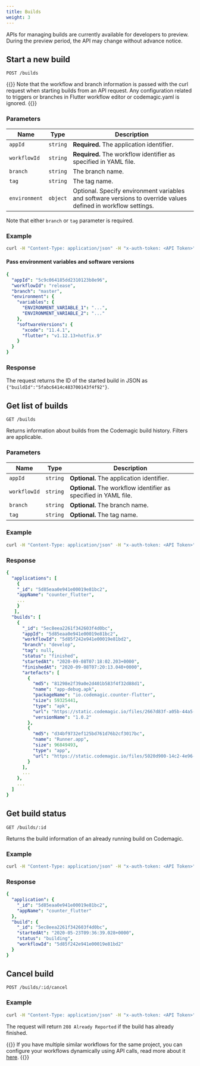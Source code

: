 ```yaml
---
title: Builds
weight: 3
---
```


APIs for managing builds are currently available for developers to preview. During the preview period, the API may change without advance notice.

## Start a new build

`POST /builds`

{{<notebox>}}
Note that the workflow and branch information is passed with the curl request when starting builds from an API request. Any configuration related to triggers or branches in Flutter workflow editor or codemagic.yaml is ignored.
{{</notebox>}}

### Parameters

| **Name**      | **Type** | **Description** |
| ------------- | -------- | --------------- |
| `appId`       | `string` | **Required.** The application identifier. |
| `workflowId`  | `string` | **Required.** The workflow identifier as specified in YAML file. |
| `branch`      | `string` | The branch name. |
| `tag`         | `string` | The tag name. |
| `environment` | `object` | Optional. Specify environment variables and software versions to override values defined in workflow settings. | 

Note that either `branch` or `tag` parameter is required.

### Example

```bash
curl -H "Content-Type: application/json" -H "x-auth-token: <API Token>" --data '{"appId": "<app_id>","workflowId": "<workflow_id>","branch": "<git_branch_name>"}' https://api.codemagic.io/builds
```

#### Pass environment variables and software versions

```yaml
{
  "appId": "5c9c064185dd2310123b8e96",
  "workflowId": "release",
  "branch": "master",
  "environment": {
    "variables": {
      "ENVIRONMENT_VARIABLE_1": "...",
      "ENVIRONMENT_VARIABLE_2": "..."
    },
    "softwareVersions": {
      "xcode": "11.4.1",
      "flutter": "v1.12.13+hotfix.9"
    }
  }
}
```

### Response

The request returns the ID of the started build in JSON as `{"buildId":"5fabc6414c483700143f4f92"}`.


## Get list of builds

`GET /builds`

Returns information about builds from the Codemagic build history. Filters are applicable.

### Parameters

| **Name**      | **Type** | **Description** |
| ------------- | -------- | --------------- |
| `appId`       | `string` | **Optional.** The application identifier. |
| `workflowId`  | `string` | **Optional.** The workflow identifier as specified in YAML file. |
| `branch`      | `string` | **Optional.** The branch name. |
| `tag`         | `string` | **Optional.** The tag name. |

### Example

```bash
curl -H "Content-Type: application/json" -H "x-auth-token: <API Token>" --request GET https://api.codemagic.io/builds?appId=<app_id>&workflowId=<workflow_id>&branch=<branch_name>&tag=<tag_name>
```

### Response

```yaml
{
  "applications": [
    {
    "_id": "5d85eaa0e941e00019e81bc2",
    "appName": "counter_flutter",
    ...
    }
   ],
  "builds": [
    {
      "_id": "5ec8eea2261f342603f4d0bc",
      "appId": "5d85eaa0e941e00019e81bc2",
      "workflowId": "5d85f242e941e00019e81bd2",
      "branch": "develop",
      "tag": null,
      "status": "finished",
      "startedAt": "2020-09-08T07:18:02.203+0000",
      "finishedAt": "2020-09-08T07:20:13.040+0000",
      "artefacts": [
        {
          "md5": "81298e2f39a0e2d401b583f4f32d88d1",
          "name": "app-debug.apk",
          "packageName": "io.codemagic.counter-flutter",
          "size": 59325441,
          "type": "apk",
          "url": "https://static.codemagic.io/files/2667d83f-a05b-44a5-8839-51fd4b05e7ce/d44b59f6-ebe9-4ca5-80ee-86ce372790ee/app-debug.apk",
          "versionName": "1.0.2"
        },
        {
          "md5": "d34bf9732ef125bd761d76b2cf3017bc",
          "name": "Runner.app",
          "size": 96849493,
          "type": "app",
          "url": "https://static.codemagic.io/files/5020d900-14c2-4e96-9c95-93869e1e2d2f/0ec3367c-704e-4d36-895b-6b3944e43113/Runner.app"
        }
      ],
      ...
    },
    ...
  ]
}
```

## Get build status

`GET /builds/:id`

Returns the build information of an already running build on Codemagic.

### Example

```bash
curl -H "Content-Type: application/json" -H "x-auth-token: <API Token>" --request GET https://api.codemagic.io/builds/<build_id>
```

### Response

```yaml
{
  "application": {
    "_id": "5d85eaa0e941e00019e81bc2",
    "appName": "counter_flutter"
  },
  "build": {
    "_id": "5ec8eea2261f342603f4d0bc",
    "startedAt": "2020-05-23T09:36:39.028+0000",
    "status": "building",
    "workflowId": "5d85f242e941e00019e81bd2"
  }
}
```

## Cancel build

`POST /builds/:id/cancel`

### Example

```bash
curl -H "Content-Type: application/json" -H "x-auth-token: <API Token>" --request POST https://api.codemagic.io/builds/<build_id>/cancel
```

The request will return `208 Already Reported` if the build has already finished.

{{<notebox>}}
If you have multiple similar workflows for the same project, you can configure your workflows dynamically using API calls, read more about it <a href="https://blog.codemagic.io/dynamic-workflows-with-codemagic-api/" target="_blank" onclick="sendGtag('Link_in_docs_clicked','dynamic-workflows-with-codemagic-api')">here</a>.
{{</notebox>}}
